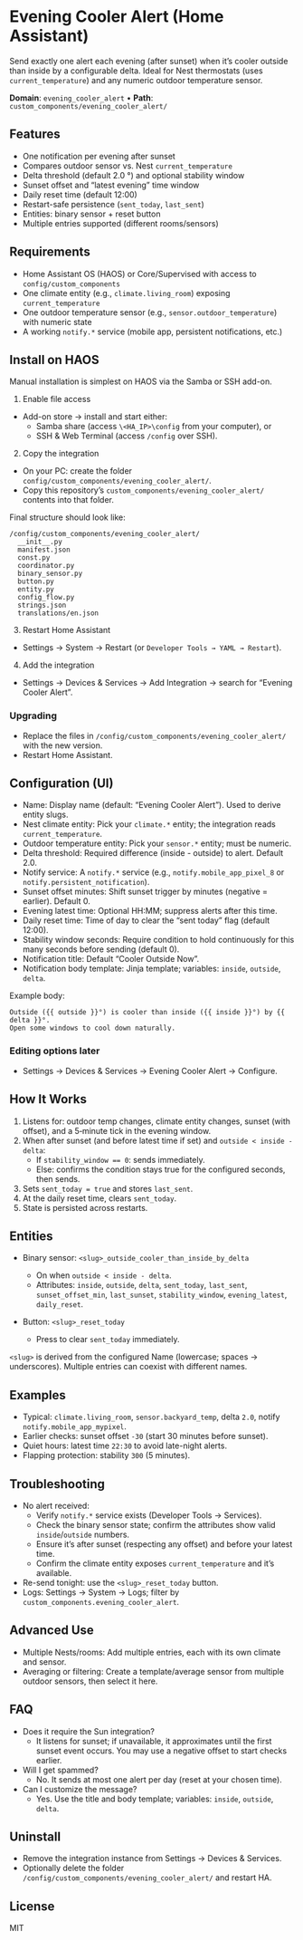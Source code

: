 # Evening Cooler Alert (Home Assistant)

Send exactly one alert each evening (after sunset) when it’s cooler outside than inside by a configurable delta. Ideal for Nest thermostats (uses `current_temperature`) and any numeric outdoor temperature sensor.

**Domain**: `evening_cooler_alert`  •  **Path**: `custom_components/evening_cooler_alert/`

## Features
- One notification per evening after sunset
- Compares outdoor sensor vs. Nest `current_temperature`
- Delta threshold (default 2.0 °) and optional stability window
- Sunset offset and “latest evening” time window
- Daily reset time (default 12:00)
- Restart-safe persistence (`sent_today`, `last_sent`)
- Entities: binary sensor + reset button
- Multiple entries supported (different rooms/sensors)

## Requirements
- Home Assistant OS (HAOS) or Core/Supervised with access to `config/custom_components`
- One climate entity (e.g., `climate.living_room`) exposing `current_temperature`
- One outdoor temperature sensor (e.g., `sensor.outdoor_temperature`) with numeric state
- A working `notify.*` service (mobile app, persistent notifications, etc.)

## Install on HAOS
Manual installation is simplest on HAOS via the Samba or SSH add-on.

1) Enable file access
- Add-on store → install and start either:
  - Samba share (access `\<HA_IP>\config` from your computer), or
  - SSH & Web Terminal (access `/config` over SSH).

2) Copy the integration
- On your PC: create the folder `config/custom_components/evening_cooler_alert/`.
- Copy this repository’s `custom_components/evening_cooler_alert/` contents into that folder.

Final structure should look like:
```
/config/custom_components/evening_cooler_alert/
  __init__.py
  manifest.json
  const.py
  coordinator.py
  binary_sensor.py
  button.py
  entity.py
  config_flow.py
  strings.json
  translations/en.json
```

3) Restart Home Assistant
- Settings → System → Restart (or `Developer Tools → YAML → Restart`).

4) Add the integration
- Settings → Devices & Services → Add Integration → search for “Evening Cooler Alert”.

### Upgrading
- Replace the files in `/config/custom_components/evening_cooler_alert/` with the new version.
- Restart Home Assistant.

## Configuration (UI)
- Name: Display name (default: “Evening Cooler Alert”). Used to derive entity slugs.
- Nest climate entity: Pick your `climate.*` entity; the integration reads `current_temperature`.
- Outdoor temperature entity: Pick your `sensor.*` entity; must be numeric.
- Delta threshold: Required difference (inside - outside) to alert. Default 2.0.
- Notify service: A `notify.*` service (e.g., `notify.mobile_app_pixel_8` or `notify.persistent_notification`).
- Sunset offset minutes: Shift sunset trigger by minutes (negative = earlier). Default 0.
- Evening latest time: Optional HH:MM; suppress alerts after this time.
- Daily reset time: Time of day to clear the “sent today” flag (default 12:00).
- Stability window seconds: Require condition to hold continuously for this many seconds before sending (default 0).
- Notification title: Default “Cooler Outside Now”.
- Notification body template: Jinja template; variables: `inside`, `outside`, `delta`.

Example body:
```
Outside ({{ outside }}°) is cooler than inside ({{ inside }}°) by {{ delta }}°.
Open some windows to cool down naturally.
```

### Editing options later
- Settings → Devices & Services → Evening Cooler Alert → Configure.

## How It Works
1) Listens for: outdoor temp changes, climate entity changes, sunset (with offset), and a 5‑minute tick in the evening window.
2) When after sunset (and before latest time if set) and `outside < inside - delta`:
   - If `stability_window == 0`: sends immediately.
   - Else: confirms the condition stays true for the configured seconds, then sends.
3) Sets `sent_today = true` and stores `last_sent`.
4) At the daily reset time, clears `sent_today`.
5) State is persisted across restarts.

## Entities
- Binary sensor: `<slug>_outside_cooler_than_inside_by_delta`
  - On when `outside < inside - delta`.
  - Attributes: `inside`, `outside`, `delta`, `sent_today`, `last_sent`, `sunset_offset_min`, `last_sunset`, `stability_window`, `evening_latest`, `daily_reset`.

- Button: `<slug>_reset_today`
  - Press to clear `sent_today` immediately.

`<slug>` is derived from the configured Name (lowercase; spaces → underscores). Multiple entries can coexist with different names.

## Examples
- Typical: `climate.living_room`, `sensor.backyard_temp`, delta `2.0`, notify `notify.mobile_app_mypixel`.
- Earlier checks: sunset offset `-30` (start 30 minutes before sunset).
- Quiet hours: latest time `22:30` to avoid late-night alerts.
- Flapping protection: stability `300` (5 minutes).

## Troubleshooting
- No alert received:
  - Verify `notify.*` service exists (Developer Tools → Services).
  - Check the binary sensor state; confirm the attributes show valid `inside`/`outside` numbers.
  - Ensure it’s after sunset (respecting any offset) and before your latest time.
  - Confirm the climate entity exposes `current_temperature` and it’s available.
- Re-send tonight: use the `<slug>_reset_today` button.
- Logs: Settings → System → Logs; filter by `custom_components.evening_cooler_alert`.

## Advanced Use
- Multiple Nests/rooms: Add multiple entries, each with its own climate and sensor.
- Averaging or filtering: Create a template/average sensor from multiple outdoor sensors, then select it here.

## FAQ
- Does it require the Sun integration?
  - It listens for sunset; if unavailable, it approximates until the first sunset event occurs. You may use a negative offset to start checks earlier.
- Will I get spammed?
  - No. It sends at most one alert per day (reset at your chosen time).
- Can I customize the message?
  - Yes. Use the title and body template; variables: `inside`, `outside`, `delta`.

## Uninstall
- Remove the integration instance from Settings → Devices & Services.
- Optionally delete the folder `/config/custom_components/evening_cooler_alert/` and restart HA.

## License
MIT
